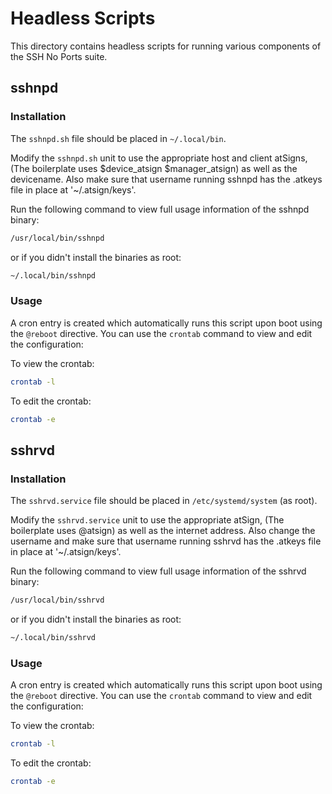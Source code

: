 # Headless Scripts

This directory contains headless scripts for running various components of the
SSH No Ports suite.

## sshnpd

### Installation

The `sshnpd.sh` file should be placed in `~/.local/bin`.

Modify the `sshnpd.sh` unit to use the appropriate host and client atSigns,
(The boilerplate uses $device_atsign $manager_atsign) as well as the devicename.
Also make sure that username running sshnpd has the .atkeys file in place at
'~/.atsign/keys'.

Run the following command to view full usage information of the sshnpd binary:
```sh
/usr/local/bin/sshnpd
```
or if you didn't install the binaries as root:
```sh
~/.local/bin/sshnpd
```

### Usage

A cron entry is created which automatically runs this script upon boot using the
`@reboot` directive. You can use the `crontab` command to view and edit the
configuration:

To view the crontab:
```sh
crontab -l
```

To edit the crontab:
```sh
crontab -e
```

## sshrvd

### Installation

The `sshrvd.service` file should be placed in `/etc/systemd/system` (as root).

Modify the `sshrvd.service` unit to use the appropriate atSign,
(The boilerplate uses @atsign) as well as the internet address.
Also change the username and make sure that username running sshrvd has the
.atkeys file in place at '~/.atsign/keys'.

Run the following command to view full usage information of the sshrvd binary:
```sh
/usr/local/bin/sshrvd
```
or if you didn't install the binaries as root:
```sh
~/.local/bin/sshrvd
```

### Usage

A cron entry is created which automatically runs this script upon boot using the
`@reboot` directive. You can use the `crontab` command to view and edit the
configuration:

To view the crontab:
```sh
crontab -l
```

To edit the crontab:
```sh
crontab -e
```